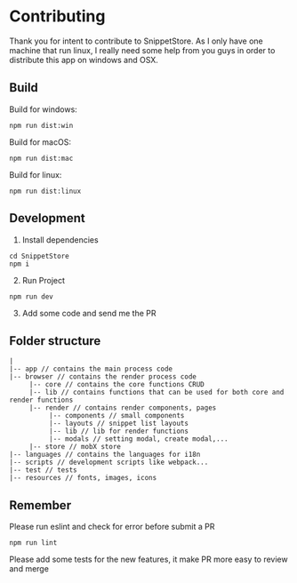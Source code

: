 # Contributing
Thank you for intent to contribute to SnippetStore. As I only have one machine that run linux, I really need some help from you guys in order to distribute this app on windows and OSX.

## Build
Build for windows:
```
npm run dist:win
```
Build for macOS:
```
npm run dist:mac
```
Build for linux:
```
npm run dist:linux
```

## Development
1. Install dependencies
```
cd SnippetStore
npm i
```
2. Run Project
```
npm run dev
```
3. Add some code and send me the PR

## Folder structure
```
|
|-- app // contains the main process code
|-- browser // contains the render process code
     |-- core // contains the core functions CRUD
     |-- lib // contains functions that can be used for both core and render functions
     |-- render // contains render components, pages
          |-- components // small components
          |-- layouts // snippet list layouts
          |-- lib // lib for render functions
          |-- modals // setting modal, create modal,...
     |-- store // mobX store
|-- languages // contains the languages for i18n
|-- scripts // development scripts like webpack...
|-- test // tests
|-- resources // fonts, images, icons
```
## Remember
Please run eslint and check for error before submit a PR
```
npm run lint
```
Please add some tests for the new features, it make PR more easy to review and merge
